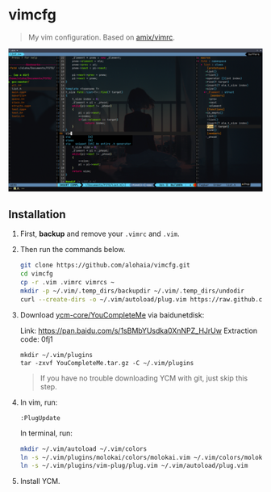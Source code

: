 # vimcfg
> My vim configuration.
> Based on [amix/vimrc](https://github.com/amix/vimrc).

![](https://github.com/alohaia/photos/blob/master/showvim.png)

## Installation

1. First, **backup** and remove your `.vimrc` and `.vim`.

2. Then run the commands below.

   ```bash
   git clone https://github.com/alohaia/vimcfg.git
   cd vimcfg
   cp -r .vim .vimrc vimrcs ~
   mkdir -p ~/.vim/.temp_dirs/backupdir ~/.vim/.temp_dirs/undodir
   curl --create-dirs -o ~/.vim/autoload/plug.vim https://raw.github.com/junegunn/vim-plug/master/plug.vim
   ```

3. Download [ycm-core/YouCompleteMe](https://github.com/ycm-core/YouCompleteMe) via baidunetdisk: 

   Link: https://pan.baidu.com/s/1sBMbYUsdka0XnNPZ_HJrUw  Extraction code: 0fj1

   ```
   mkdir ~/.vim/plugins
   tar -zxvf YouCompleteMe.tar.gz -C ~/.vim/plugins
   ```

   > If you have no trouble downloading YCM with git, just skip this step.

4. In vim, run:

    ```
    :PlugUpdate
    ```

    In terminal, run:

    ```bash
    mkdir ~/.vim/autoload ~/.vim/colors
    ln -s ~/.vim/plugins/molokai/colors/molokai.vim ~/.vim/colors/molokai.vim
    ln -s ~/.vim/plugins/vim-plug/plug.vim ~/.vim/autoload/plug.vim
    ```

5. Install YCM.
